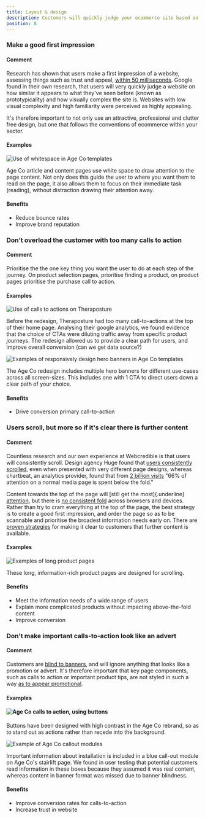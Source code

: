 ```yaml
---
title: Layout & design
description: Customers will quickly judge your ecommerce site based on the layout and design. Provide an experience consistent with your brand values to make a good first impression.
position: 8
---
```



### Make a good first impression

#### Comment

Research has shown that users make a first impression of a website,
assessing things such as trust and appeal, [within 50
milliseconds](http://www.tandfonline.com/doi/abs/10.1080/01449290500330448).
Google found in their own research, that users will very quickly judge a
website on how similar it appears to what they've seen before (known as
prototypicality) and how visually complex the site is. Websites with low
visual complexity and high familiarity were perceived as highly
appealing.

It's therefore important to not only use an attractive, professional and
clutter free design, but one that follows the conventions of ecommerce
within your sector.

#### Examples

![Use of whitespace in Age Co
templates](/uploads/image61.png)

Age Co article and content pages use white space to draw attention to
the page content. Not only does this guide the user to where you want
them to read on the page, it also allows them to focus on their
immediate task (reading), without distraction drawing their attention
away.

#### Benefits

-   Reduce bounce rates
-   Improve brand reputation

### Don't overload the customer with too many calls to action

#### Comment

Prioritise the the one key thing you want the user to do at each step of
the journey. On product selection pages, prioritise finding a product,
on product pages prioritise the purchase call to action.

#### Examples

![Use of calls to actions on
Theraposture](/uploads/image65.jpg)

Before the redesign, Theraposture had too many call-to-actions at the
top of their home page. Analysing their google analytics, we found
evidence that the choice of CTAs were diluting traffic away from
specific product journeys. The redesign allowed us to provide a clear
path for users, and improve overall conversion (can we get data source?)

![Examples of responsively design hero banners in Age Co
templates](/uploads/image71.jpg)

The Age Co redesign includes multiple hero banners for different
use-cases across all screen-sizes. This includes one with 1 CTA to
direct users down a clear path of your choice.

#### Benefits

-   Drive conversion primary call-to-action

### Users scroll, but more so if it's clear there is further content

#### Comment

Countless research and our own experience at Webcredible is that users
will consistently scroll. Design agency Huge found that [users
consistently
scrolled](https://www.hugeinc.com/articles/everybody-scrolls),
even when presented with very different page designs, whereas chartbeat,
an analytics provider, found that from [2 billion
visits](http://time.com/12933/what-you-think-you-know-about-the-web-is-wrong/)
"66% of attention on a normal media page is spent below the fold."

Content towards the top of the page will [still get the
most]{.underline}
[attention](https://www.nngroup.com/articles/page-fold-manifesto/),
but there is [no consistent
fold](https://storify.com/xiwcx/there-is-no-fold-1) across
browsers and devices. Rather than try to cram everything at the top of
the page, the best strategy is to create a good first impression, and
order the page so as to be scannable and prioritise the broadest
information needs early on. There are [proven
strategies](https://articles.uie.com/page_scrolling/) for
making it clear to customers that further content is available.

#### Examples

![Examples of long product
pages](/uploads/image47.jpg)

These long, information-rich product pages are designed for scrolling.

#### Benefits

- Meet the information needs of a wide range of users
- Explain more complicated products without impacting above-the-fold content
- Improve conversion

### Don't make important calls-to-action look like an advert

#### Comment

Customers are [blind to
banners](https://www.nngroup.com/articles/banner-blindness-old-and-new-findings/),
and will ignore anything that looks like a promotion or advert. It's
therefore important that key page components, such as calls to action or
important product tips, are not styled in such a way [as to appear
promotional](https://www.nngroup.com/articles/fancy-formatting-looks-like-an-ad/).

#### Examples

#### ![Age Co calls to action, using buttons](/uploads/image51.png)

Buttons have been designed with high contrast in the Age Co rebrand, so
as to stand out as actions rather than recede into the background.

![Example of Age Co callout
modules](/uploads/image46.png)

Important information about installation is included in a blue call-out
module on Age Co's stairlift page. We found in user testing that
potential customers read information in these boxes because they assumed
it was real content, whereas content in banner format was missed due to
banner blindness.

#### Benefits

-   Improve conversion rates for calls-to-action
-   Increase trust in website
